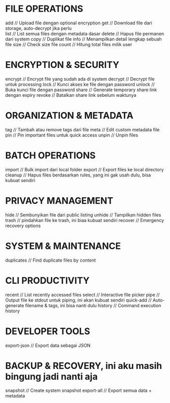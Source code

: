 # FILE OPERATIONS
add         // Upload file dengan optional encryption
get         // Download file dari storage, auto-decrypt jika perlu  
list        // List semua files dengan metadata dasar
delete      // Hapus file permanen dari system
copy        // Duplikat file
info        // Menampilkan detail lengkap sebuah file
size        // Check size file
count       // Hitung total files milik user

# ENCRYPTION & SECURITY
encrypt     // Encrypt file yang sudah ada di system
decrypt     // Decrypt file untuk processing
lock        // Kunci akses ke file dengan password
unlock      // Buka kunci file dengan password
share       // Generate temporary share link dengan expiry
revoke      // Batalkan share link sebelum waktunya

# ORGANIZATION & METADATA
tag         // Tambah atau remove tags dari file
meta        // Edit custom metadata file
pin         // Pin important files untuk quick access
unpin       // Unpin files

# BATCH OPERATIONS  
import      // Bulk import dari local folder
export      // Export files ke local directory
cleanup     // Hapus files berdasarkan rules, yang ini gak usah dulu, bisa kubuat sendiri

# PRIVACY MANAGEMENT
hide        // Sembunyikan file dari public listing
unhide      // Tampilkan hidden files
trash // pindahkan file ke trash, ini biaa kubuat sendiri
recover     // Emergency recovery options

# SYSTEM & MAINTENANCE
duplicates  // Find duplicate files by content

# CLI PRODUCTIVITY
recent      // List recently accessed files
select      // Interactive file picker
pipe        // Output file ke stdout untuk piping, ini akan kubuat sendiri
quick-add   // Auto-generate filename & tags, ini bisa nanti dulu
history     // Command execution history

# DEVELOPER TOOLS
export-json // Export data sebagai JSON

# BACKUP & RECOVERY, ini aku masih bingung jadi nanti aja
snapshot    // Create system snapshot
export-all  // Export semua data + metadata

